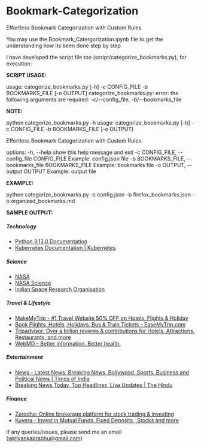 # Bookmark-Categorization
Effortless Bookmark Categorization with Custom Rules

You may use the Bookmark_Catergorization.ipynb file to get the understanding how its been done step by step

I have developed the script file too (script/categorize_bookmarks.py), for execution:

**SCRIPT USAGE:**

usage: categorize_bookmarks.py [-h] -c CONFIG_FILE -b BOOKMARKS_FILE [-o OUTPUT]
categorize_bookmarks.py: error: the following arguments are required: -c/--config_file, -b/--bookmarks_file

**NOTE:**

python categorize_bookmarks.py -h
usage: categorize_bookmarks.py [-h] -c CONFIG_FILE -b BOOKMARKS_FILE [-o OUTPUT]

Effortless Bookmark Categorization with Custom Rules

options:
  -h, --help            show this help message and exit
  -c CONFIG_FILE, --config_file CONFIG_FILE
                        Example: config.json file
  -b BOOKMARKS_FILE, --bookmarks_file BOOKMARKS_FILE
                        Example: bookmarks file
  -o OUTPUT, --output OUTPUT
                        Example: output file

**EXAMPLE:**

python categorize_bookmarks.py -c config.json -b firefox_bookmarks.json -o organized_bookmarks.md 

**SAMPLE OUTPUT:**

##### Technology 
- [Python 3.13.0 Documentation](https://docs.python.org/3/)
- [Kubernetes Documentation | Kubernetes](https://kubernetes.io/docs/home/)

##### Science 
- [NASA](https://www.nasa.gov/)
- [NASA Science](https://science.nasa.gov/)
- [Indian Space Research Organisation](https://www.isro.gov.in/)

##### Travel & Lifestyle 
- [MakeMyTrip - #1 Travel Website 50% OFF on Hotels, Flights & Holiday](https://www.makemytrip.com/)
- [Book Flights, Hotels, Holidays, Bus & Train Tickets - EaseMyTrip.com](https://www.easemytrip.com/)
- [Tripadvisor: Over a billion reviews & contributions for Hotels, Attractions, Restaurants, and more](https://www.tripadvisor.in/)
- [WebMD - Better information. Better health.](https://www.webmd.com/)

##### Entertainment 
- [News - Latest News, Breaking News, Bollywood, Sports, Business and Political News | Times of India](https://timesofindia.indiatimes.com/)
- [Breaking News Today, Top Headlines, Live Updates | The Hindu](https://www.thehindu.com/)

##### Finance 
- [Zerodha: Online brokerage platform for stock trading & investing](https://zerodha.com/)
- [Kuvera - Invest in Mutual Funds, Fixed Deposits , Stocks and more](https://kuvera.in/)

If any queries/issues, please send me an email (vpriyankaprabhu@gmail.com)
